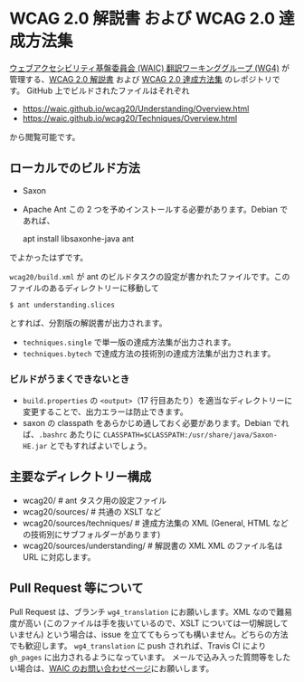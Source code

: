 # WCAG 2.0 解説書 および WCAG 2.0 達成方法集

[ウェブアクセシビリティ基盤委員会 (WAIC) 翻訳ワーキンググループ (WG4)](http://waic.jp/committee/wg4/) が管理する、[WCAG 2.0 解説書](http://waic.jp/docs/UNDERSTANDING-WCAG20/Overview.html) および [WCAG 2.0 達成方法集](http://waic.jp/docs/WCAG-TECHS/Overview.html) のレポジトリです。
GitHub 上でビルドされたファイルはそれぞれ

- https://waic.github.io/wcag20/Understanding/Overview.html
- https://waic.github.io/wcag20/Techniques/Overview.html

から閲覧可能です。


## ローカルでのビルド方法

- Saxon
- Apache Ant
この 2 つを予めインストールする必要があります。Debian であれば、

    apt install libsaxonhe-java ant

でよかったはずです。

`wcag20/build.xml` が ant のビルドタスクの設定が書かれたファイルです。このファイルのあるディレクトリーに移動して

    $ ant understanding.slices

とすれば、分割版の解説書が出力されます。

- `techniques.single` で単一版の達成方法集が出力されます。
- `techniques.bytech` で達成方法の技術別の達成方法集が出力されます。


### ビルドがうまくできないとき

- `build.properties` の `<output>`（17 行目あたり）を適当なディレクトリーに変更することで、出力エラーは防止できます。
- saxon の classpath をあらかじめ通しておく必要があります。Debian でれば、`.bashrc` あたりに `CLASSPATH=$CLASSPATH:/usr/share/java/Saxon-HE.jar` とでもすればよいでしょう。


## 主要なディレクトリー構成

- wcag20/                       # ant タスク用の設定ファイル
- wcag20/sources/               # 共通の XSLT など
- wcag20/sources/techniques/    # 達成方法集の XML (General, HTML などの技術別にサブフォルダーがあります)
- wcag20/sources/understanding/ # 解説書の XML
XML のファイル名は URL に対応します。


## Pull Request 等について

Pull Request は、ブランチ `wg4_translation` にお願いします。XML なので難易度が高い (このファイルは手を抜いているので、XSLT については一切解説していません) という場合は、issue を立ててもらっても構いません。どちらの方法でも歓迎します。
`wg4_translation` に push されれば、Travis CI により `gh_pages` に出力されるようになっています。
メールで込み入った質問等をしたい場合は、[WAIC のお問い合わせページ](http://waic.jp/contact/)にお願いします。

